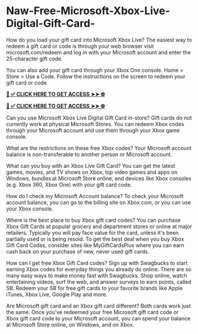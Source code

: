 # Naw-Free-Microsoft-Xbox-Live-Digital-Gift-Card-
How do you load your gift card into Microsoft Xbox Live?
The easiest way to redeem a gift card or code is through your web browser visit microsoft.com/redeem and log in with your Microsoft account and enter the 25-character gift code.

You can also add your gift card through your Xbox One console. Home > Store > Use a Code. Follow the instructions on the screen to redeem your gift card or code


**[📌 ✅ CLICK HERE TO GET ACCESS ➤➤ 🌐](https://newmegadeals.xyz/xbox-giftcard/)**



**[📌 ✅ CLICK HERE TO GET ACCESS ➤➤ 🌐](https://newmegadeals.xyz/xbox-giftcard/)**


Can you use Microsoft Xbox Live Digital Gift Card in-store?
Gift cards do not currently work at physical Microsoft Stores. You can redeem Xbox codes through your Microsoft account and use them through your Xbox game console.


What are the restrictions on these free Xbox codes?
Your Microsoft account balance is non-transferable to another person or Microsoft account.


What can you buy with an Xbox Live Gift Card?
You can get the latest games, movies, and TV shows on Xbox, top video games and apps on Windows, bundles at Microsoft Store online, and devices like Xbox consoles (e.g. Xbox 360, Xbox One) with your gift card code.


How do I check my Microsoft Account balance?
To check your Microsoft account balance, you can go to the billing site on Xbox.com, or you can use your Xbox console.


Where is the best place to buy Xbox gift card codes?
You can purchase Xbox Gift Cards at popular grocery and department stores or online at major retailers. Typically you will pay face value for the card, unless it's been partially used or is being resold. To get the best deal when you buy Xbox Gift Card Codes, consider sites like MyGiftCardsPlus where you can earn cash back on your purchase of new, never used gift cards.


How can I get free Xbox Gift Card codes?
Sign up with Swagbucks to start earning Xbox codes for everyday things you already do online. There are so many easy ways to make money fast with Swagbucks. Shop online, watch entertaining videos, surf the web, and answer surveys to earn points, called SB. Redeem your SB for free gift cards to your favorite brands like Apple iTunes, Xbox Live, Google Play and more.


Are Microsoft gift card and an Xbox gift card different?
Both cards work just the same. Once you’ve redeemed your free Microsoft gift card code or Xbox gift card code to your Microsoft account, you can spend your balance at Microsoft Store online, on Windows, and on Xbox.
